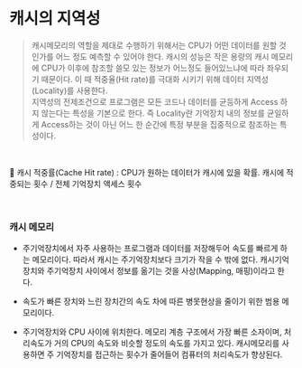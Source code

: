 # 캐시의 지역성

> 캐시메모리의 역할을 제대로 수행하기 위해서는 CPU가 어떤 데이터를 원할 것인가를 어느 정도 예측할 수 있어야 한다. 캐시의 성능은 작은 용량의 캐시 메모리에 CPU가 이후에 참조할 쓸모 있는 정보가 어느정도 들어있느냐에 따라 좌우되기 때문이다. 이 때 적중율(Hit rate)를 극대화 시키기 위해 데이터 지역성(Locality)를 사용한다. <br>
> 지역성의 전제조건으로 프로그램은 모든 코드나 데이터를 균등하게 Access 하지 않는다는 특성을 기본으로 한다. 즉 Locality란 기억장치 내의 정보를 균일하게 Access하는 것이 아닌 어느 한 순간에 특정 부분을 집중적으로 참조하는 특성이다.

<br>

📌 캐시 적중률(Cache Hit rate) : CPU가 원하는 데이터가 캐시에 있을 확률. 캐시에 적중되는 횟수 / 전체 기억장치 액세스 횟수

<br>

### 캐시 메모리

- 주기억장치에서 자주 사용하는 프로그램과 데이터를 저장해두어 속도를 빠르게 하는 메모리이다.
  따라서 캐시는 주기억장치보다 크기가 작을 수 밖에 없다. 캐시기억장치와 주기억장치 사이에서 정보를 옮기는 것을 사상(Mapping, 매핑)이라고 한다.

- 속도가 빠른 장치와 느린 장치간의 속도 차에 따른 병못현상을 줄이기 위한 범용 메모리이다.
- 주기억장치와 CPU 사이에 위치한다.
  메모리 계층 구조에서 가장 빠른 소자이며, 처리속도가 거의 CPU의 속도와 비슷할 정도의 속도를 가지고 있다.
  캐시메모리를 사용하면 주 기억장치를 접근하는 횟수가 줄어들어 컴퓨터의 처리속도가 향상된다.
